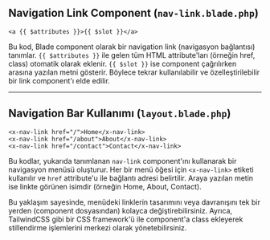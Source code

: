 ## Navigation Link Component (`nav-link.blade.php`)

```blade
<a {{ $attributes }}>{{ $slot }}</a>
```

Bu kod, Blade component olarak bir navigation link (navigasyon bağlantısı) tanımlar. `{{ $attributes }}` ile gelen tüm HTML attribute'ları (örneğin href, class) otomatik olarak eklenir. `{{ $slot }}` ise component çağrılırken arasına yazılan metni gösterir. Böylece tekrar kullanılabilir ve özelleştirilebilir bir link component'ı elde edilir.

---

## Navigation Bar Kullanımı (`layout.blade.php`)

```blade
<x-nav-link href="/">Home</x-nav-link>
<x-nav-link href="/about">About</x-nav-link>
<x-nav-link href="/contact">Contact</x-nav-link>
```

Bu kodlar, yukarıda tanımlanan `nav-link` component'ını kullanarak bir navigasyon menüsü oluşturur. Her bir menü öğesi için `<x-nav-link>` etiketi kullanılır ve `href` attribute'u ile bağlantı adresi belirtilir. Araya yazılan metin ise linkte görünen isimdir (örneğin Home, About, Contact).

Bu yaklaşım sayesinde, menüdeki linklerin tasarımını veya davranışını tek bir yerden (component dosyasından) kolayca değiştirebilirsiniz. Ayrıca, TailwindCSS gibi bir CSS framework'ü ile component'a class ekleyerek stillendirme işlemlerini merkezi olarak yönetebilirsiniz.
